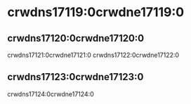# crwdns17119:0crwdne17119:0

## crwdns17120:0crwdne17120:0

crwdns17121:0crwdne17121:0 crwdns17122:0crwdne17122:0

## crwdns17123:0crwdne17123:0

crwdns17124:0crwdne17124:0